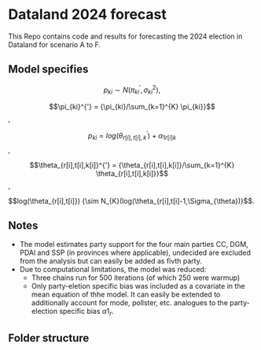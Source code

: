 # Dataland 2024 forecast
This Repo contains code and results for forecasting the 2024 election in Dataland for scenario A to F.

## Model specifies

$$p_{ki} {\sim N(\pi_{ki}^{'}, \sigma_{ki}^{2})},$$

$$\pi_{ki}^{'} = {\pi_{ki}/\sum_{k=1}^{K} \pi_{ki}}$$,

$$p_{ki} = { log(\theta_{r[i],t[i],k}^{'}) + \alpha_{1r[i]k}}$$,

$$\theta_{r[i],t[i],k[i]}^{'} = {\theta_{r[i],t[i],k[i]}/\sum_{k=1}^{K} \theta_{r[i],t[i],k[i]}}$$,

$$log(\theta_{r[i],t[i]}) {\sim N_{K}(log(\theta_{r[i],t[i]-1,\Sigma_{\theta})}$$.

## Notes

- The model estimates party support for the four main parties CC, DGM, PDAl and SSP (in provinces where applicable), undecided are excluded from the analysis but can easily be added as fivth party.
- Due to computational limitations, the model was reduced:
    - Three chains run for 500 iterations (of which 250 were warmup)
    - Only party-eletion specific bias was included as a covariate in the mean equation of thhe model. It can easily be extended to additionally account for mode, pollster, etc. analogues to the party-election specific bias $\alpha1_{r}$.
 
## Folder structure


